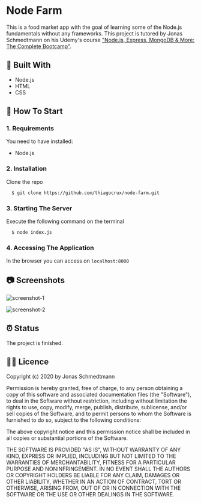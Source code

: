 # Node Farm

This is a food market app with the goal of learning some of the Node.js fundamentals without any frameworks. This project is tutored by Jonas Schmedtmann on his Udemy's course ["Node.js, Express, MongoDB & More: The Complete Bootcamp"](https://www.udemy.com/course/nodejs-express-mongodb-bootcamp/).

## :toolbox: Built With

- Node.js
- HTML
- CSS

## :rocket: How To Start

### 1. Requirements

You need to have installed:

- Node.js

### 2. Installation

Clone the repo

```sh
  $ git clone https://github.com/thiagocrux/node-farm.git
```

### 3. Starting The Server

Execute the following command on the terminal

```sh
  $ node index.js
```

### 4. Accessing The Application

In the browser you can access on `localhost:8000`

## :camera: Screenshots

![screenshot-1](https://user-images.githubusercontent.com/29850573/109401279-857cc280-792c-11eb-8315-dfcb4b1d3ce8.png)

![screenshot-2](https://user-images.githubusercontent.com/29850573/109401242-523a3380-792c-11eb-88cd-9d3f8aeb1d31.png)

## :alarm_clock: Status

The project is finished.

## :pirate_flag: Licence

Copyright (c) 2020 by Jonas Schmedtmann

Permission is hereby granted, free of charge, to any person obtaining a copy of this software and associated documentation files (the "Software"), to deal in the Software without restriction, including without limitation the rights to use, copy, modify, merge, publish, distribute, sublicense, and/or sell copies of the Software, and to permit persons to whom the Software is furnished to do so, subject to the following conditions:

The above copyright notice and this permission notice shall be included in all copies or substantial portions of the Software.

THE SOFTWARE IS PROVIDED "AS IS", WITHOUT WARRANTY OF ANY KIND, EXPRESS OR IMPLIED, INCLUDING BUT NOT LIMITED TO THE WARRANTIES OF MERCHANTABILITY, FITNESS FOR A PARTICULAR PURPOSE AND NONINFRINGEMENT. IN NO EVENT SHALL THE AUTHORS OR COPYRIGHT HOLDERS BE LIABLE FOR ANY CLAIM, DAMAGES OR OTHER LIABILITY, WHETHER IN AN ACTION OF CONTRACT, TORT OR OTHERWISE, ARISING FROM, OUT OF OR IN CONNECTION WITH THE SOFTWARE OR THE USE OR OTHER DEALINGS IN THE SOFTWARE.
